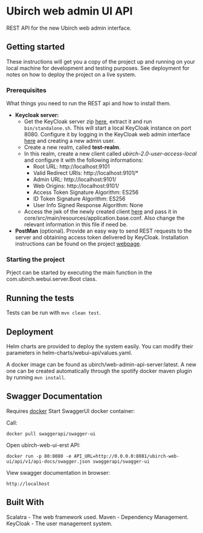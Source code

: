 # Ubirch web admin UI API

REST API for the new Ubirch web admin interface.

## Getting started

These instructions will get you a copy of the project up and running on your local machine for development and testing purposes. See deployment for notes on how to deploy the project on a live system.

### Prerequisites

What things you need to run the REST api and how to install them.

* **Keycloak server:** 
    * Get the KeyCloak server zip [here](https://www.keycloak.org/downloads.html), extract it and run ```bin/standalone.sh```. This will start a local KeyCloak instance on port 8080. Configure it by logging in the KeyCloak web admin interface [here](http://localhost:8080/auth) and creating a new admin user.
    * Create a new realm, called **test-realm**.
    * In this realm, create a new client called _ubirch-2.0-user-access-local_ and configure it with the following informations:
        * Root URL: http://localhost:9101
        * Valid Redirect URIs: http://localhost:9101/\*
        * Admin URL: http://localhost:9101/
        * Web Origins: http://localhost:9101/
        * Access Token Signature Algorithm: ES256
        * ID Token Signature Algorithm: ES256
        * User Info Signed Response Algorithm: None
    * Access the jwk of the newly created client [here](http://localhost:8080/auth/realms/test-realm/protocol/openid-connect/certs) and pass it in core/src/main/resources/application.base.conf. Also change the relevant information in this file if need be.
* **PostMan** (optional). Provide an easy way to send REST requests to the server and obtaining access token delivered by KeyCloak. Installation instructions can be found on the project [webpage](https://www.getpostman.com/downloads/).

### Starting the project

Prject can be started by executing the main function in the com.ubirch.webui.server.Boot class.

## Running the tests
Tests can be run with
```mvn clean test```.


## Deployment
Helm charts are provided to deploy the system easily. You can modify their parameters in helm-charts/webui-api/values.yaml.

A docker image can be found as ubirch/web-admin-api-server:latest. A new one can be created automatically through the spotify docker maven plugin by running ```mvn install```.

## Swagger Documentation
Requires [docker](https://www.docker.com)
Start SwaggerUI docker container:

Call:

    docker pull swaggerapi/swagger-ui

Open ubirch-web-ui-erst API:

    docker run -p 80:8080 -e API_URL=http://0.0.0.0:8081/ubirch-web-ui/api/v1/api-docs/swagger.json swaggerapi/swagger-ui

View swagger documentation in browser:

    http://localhost


## Built With
Scalatra - The web framework used.
Maven - Dependency Management.
KeyCloak - The user management system.
